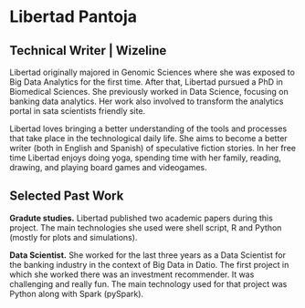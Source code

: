 # Libertad Pantoja

## Technical Writer | Wizeline

Libertad originally majored in Genomic Sciences where she was exposed to Big Data Analytics for the first time. After that, Libertad pursued a PhD in Biomedical Sciences. She previously worked in Data Science, focusing on banking data analytics. Her work also involved to transform the analytics portal in sata scientists friendly site.

Libertad loves bringing a better understanding of the tools and processes that take place in the technological daily life. She aims to become a better writer (both in English and Spanish) of speculative fiction stories. In her free time Libertad enjoys doing yoga, spending time with her family, reading, drawing, and playing board games and videogames. 

## Selected Past Work

**Gradute studies.** Libertad published two academic papers during this project. The main technologies she used were shell script, R and Python (mostly for plots and simulations).

**Data Scientist.** She worked for the last three years as a Data Scientist for the banking industry in the context of Big Data in Datio. The first project in which she worked there was an investment recommender. It was challenging and really fun. The main technology used for that project was Python along with Spark (pySpark).